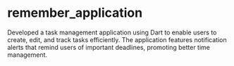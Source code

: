 # remember_application

Developed a task management application using Dart to enable users to create, edit, and track tasks efficiently. The application features notification alerts that remind users of important deadlines, promoting better time management.
 
